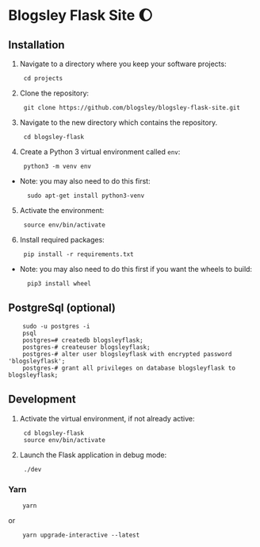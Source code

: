 # Blogsley Flask Site :moon:

## Installation

1. Navigate to a directory where you keep your software projects:

        cd projects

2. Clone the repository:

        git clone https://github.com/blogsley/blogsley-flask-site.git
        
3. Navigate to the new directory which contains the repository.

        cd blogsley-flask

4. Create a Python 3 virtual environment called `env`:

        python3 -m venv env

* Note: you may also need to do this first:

        sudo apt-get install python3-venv

5. Activate the environment:

        source env/bin/activate
        
6. Install required packages:

        pip install -r requirements.txt

* Note: you may also need to do this first if you want the wheels to build:

        pip3 install wheel

## PostgreSql (optional)
        sudo -u postgres -i
        psql
        postgres=# createdb blogsleyflask;
        postgres-# createuser blogsleyflask;
        postgres-# alter user blogsleyflask with encrypted password 'blogsleyflask';
        postgres-# grant all privileges on database blogsleyflask to blogsleyflask;

## Development

1. Activate the virtual environment, if not already active:

        cd blogsley-flask
        source env/bin/activate
        
2. Launch the Flask application in debug mode:

        ./dev

### Yarn

        yarn
or        

        yarn upgrade-interactive --latest
